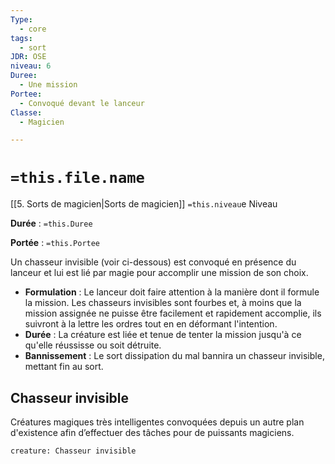 ```yaml
---
Type:
  - core
tags:
  - sort
JDR: OSE
niveau: 6
Duree:
  - Une mission
Portee:
  - Convoqué devant le lanceur
Classe:
  - Magicien

---
```

# `=this.file.name`  

[[5. Sorts de magicien|Sorts de magicien]] `=this.niveau`e Niveau

**Durée** : `=this.Duree` 

**Portée** : `=this.Portee`

Un chasseur invisible (voir ci-dessous) est convoqué en présence du lanceur et lui est lié par magie pour accomplir une mission de son choix.

- **Formulation** : Le lanceur doit faire attention à la manière dont il formule la mission. Les chasseurs invisibles sont fourbes et, à moins que la mission assignée ne puisse être facilement et rapidement accomplie, ils suivront à la lettre les ordres tout en en déformant l'intention.
- **Durée** : La créature est liée et tenue de tenter la mission jusqu'à ce qu'elle réussisse ou soit détruite.
- **Bannissement** : Le sort dissipation du mal bannira un chasseur invisible, mettant fin au sort.


## Chasseur invisible
Créatures magiques très intelligentes convoquées depuis un autre plan d'existence afin d’effectuer des tâches pour de puissants magiciens.

```statblock
creature: Chasseur invisible
```
